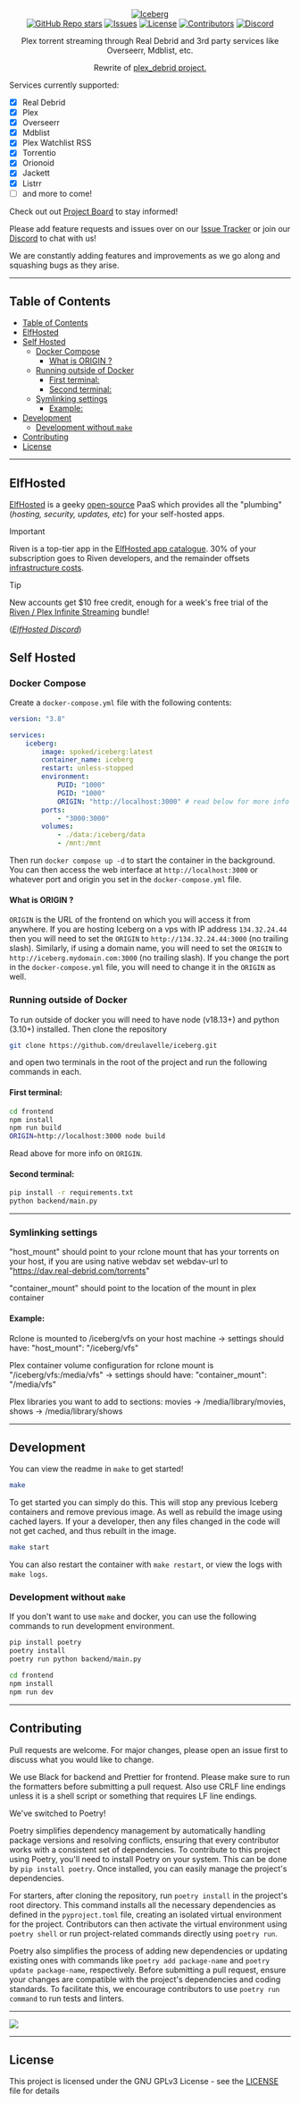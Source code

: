 <div align="center">
  <a href="https://github.com/dreulavelle/iceberg">
    <picture>
      <source media="(prefers-color-scheme: dark)" srcset="https://raw.githubusercontent.com/dreulavelle/iceberg/main/assets/iceberg-light.png">
      <img alt="Iceberg" src="https://raw.githubusercontent.com/dreulavelle/iceberg/main/assets/iceberg-dark.png">
    </picture>
  </a>
</div>

<div align="center">
  <a href="https://github.com/dreulavelle/iceberg/stargazers"><img alt="GitHub Repo stars" src="https://img.shields.io/github/stars/dreulavelle/iceberg"></a>
  <a href="https://github.com/dreulavelle/iceberg/issues"><img alt="Issues" src="https://img.shields.io/github/issues/dreulavelle/iceberg" /></a>
  <a href="https://github.com/dreulavelle/iceberg/blob/main/LICENSE"><img alt="License" src="https://img.shields.io/github/license/dreulavelle/iceberg"></a>
  <a href="https://github.com/dreulavelle/iceberg/graphs/contributors"><img alt="Contributors" src="https://img.shields.io/github/contributors/dreulavelle/iceberg" /></a>
  <a href="https://discord.gg/wDgVdH8vNM"><img alt="Discord" src="https://img.shields.io/badge/Join%20discord-8A2BE2" /></a>
</div>

<div align="center">
  <p>Plex torrent streaming through Real Debrid and 3rd party services like Overseerr, Mdblist, etc.</p>
  <p>Rewrite of <a href="https://github.com/itsToggle/plex_debrid">plex_debrid project.</a></p>
</div>

Services currently supported:

-   [x] Real Debrid
-   [x] Plex
-   [x] Overseerr
-   [x] Mdblist
-   [x] Plex Watchlist RSS
-   [x] Torrentio
-   [x] Orionoid
-   [x] Jackett
-   [x] Listrr
-   [ ] and more to come!

Check out out [Project Board](https://github.com/users/dreulavelle/projects/2) to stay informed!

Please add feature requests and issues over on our [Issue Tracker](https://github.com/dreulavelle/iceberg/issues) or join our [Discord](https://discord.gg/wDgVdH8vNM) to chat with us!

We are constantly adding features and improvements as we go along and squashing bugs as they arise.

---

## Table of Contents

- [Table of Contents](#table-of-contents)
- [ElfHosted](#elfhosted)
- [Self Hosted](#self-hosted)
  - [Docker Compose](#docker-compose)
    - [What is ORIGIN ?](#what-is-origin-)
  - [Running outside of Docker](#running-outside-of-docker)
    - [First terminal:](#first-terminal)
    - [Second terminal:](#second-terminal)
  - [Symlinking settings](#symlinking-settings)
    - [Example:](#example)
- [Development](#development)
  - [Development without `make`](#development-without-make)
- [Contributing](#contributing)
- [License](#license)

---

## ElfHosted

[ElfHosted](https://elfhosted.com) is a geeky [open-source](https://elfhosted.com/open/) PaaS which provides all the "plumbing" (*hosting, security, updates, etc*) for your self-hosted apps. 

> [!IMPORTANT]
> Riven is a top-tier app in the [ElfHosted app catalogue](https://elfhosted.com/apps/). 30% of your subscription goes to Riven developers, and the remainder offsets [infrastructure costs](https://elfhosted.com/open/pricing/).

> [!TIP] 
> New accounts get $10 free credit, enough for a week's free trial of the [Riven / Plex Infinite Streaming](https://store.elfhosted.com/product/infinite-plex-riven-streaming-bundle) bundle!

(*[ElfHosted Discord](https://discord.elfhosted.com)*)

## Self Hosted

### Docker Compose

Create a `docker-compose.yml` file with the following contents:

```yml
version: "3.8"

services:
    iceberg:
        image: spoked/iceberg:latest
        container_name: iceberg
        restart: unless-stopped
        environment:
            PUID: "1000"
            PGID: "1000"
            ORIGIN: "http://localhost:3000" # read below for more info
        ports:
            - "3000:3000"
        volumes:
            - ./data:/iceberg/data
            - /mnt:/mnt
```

Then run `docker compose up -d` to start the container in the background. You can then access the web interface at `http://localhost:3000` or whatever port and origin you set in the `docker-compose.yml` file.

#### What is ORIGIN ?

`ORIGIN` is the URL of the frontend on which you will access it from anywhere. If you are hosting Iceberg on a vps with IP address `134.32.24.44` then you will need to set the `ORIGIN` to `http://134.32.24.44:3000` (no trailing slash). Similarly, if using a domain name, you will need to set the `ORIGIN` to `http://iceberg.mydomain.com:3000` (no trailing slash). If you change the port in the `docker-compose.yml` file, you will need to change it in the `ORIGIN` as well.

### Running outside of Docker

To run outside of docker you will need to have node (v18.13+) and python (3.10+) installed. Then clone the repository

```sh
git clone https://github.com/dreulavelle/iceberg.git
```

and open two terminals in the root of the project and run the following commands in each.

#### First terminal:

```sh
cd frontend
npm install
npm run build
ORIGIN=http://localhost:3000 node build
```

Read above for more info on `ORIGIN`.

#### Second terminal:

```sh
pip install -r requirements.txt
python backend/main.py
```

---

### Symlinking settings

"host_mount" should point to your rclone mount that has your torrents on your host, if you are using native webdav set webdav-url to "https://dav.real-debrid.com/torrents"

"container_mount" should point to the location of the mount in plex container

#### Example:

Rclone is mounted to /iceberg/vfs on your host machine -> settings should have: "host_mount": "/iceberg/vfs"

Plex container volume configuration for rclone mount is "/iceberg/vfs:/media/vfs" -> settings should have: "container_mount": "/media/vfs"

Plex libraries you want to add to sections: movies -> /media/library/movies, shows -> /media/library/shows

---

## Development

You can view the readme in `make` to get started!

```sh
make
```

To get started you can simply do this. This will stop any previous Iceberg containers and remove previous image.
As well as rebuild the image using cached layers. If your a developer, then any files changed in the code will not get cached,
and thus rebuilt in the image.

```sh
make start
```

You can also restart the container with `make restart`, or view the logs with `make logs`.

### Development without `make`

If you don't want to use `make` and docker, you can use the following commands to run development environment.

```sh
pip install poetry
poetry install
poetry run python backend/main.py
```

```sh
cd frontend
npm install
npm run dev
```

---

## Contributing

Pull requests are welcome. For major changes, please open an issue first to discuss what you would like to change.

We use Black for backend and Prettier for frontend. Please make sure to run the formatters before submitting a pull request. Also use CRLF line endings unless it is a shell script or something that requires LF line endings.

We've switched to Poetry!

Poetry simplifies dependency management by automatically handling package versions and resolving conflicts, ensuring that every contributor works with a consistent set of dependencies. To contribute to this project using Poetry, you'll need to install Poetry on your system. This can be done by `pip install poetry`. Once installed, you can easily manage the project's dependencies.

For starters, after cloning the repository, run `poetry install` in the project's root directory. This command installs all the necessary dependencies as defined in the `pyproject.toml` file, creating an isolated virtual environment for the project. Contributors can then activate the virtual environment using `poetry shell` or run project-related commands directly using `poetry run`. 

Poetry also simplifies the process of adding new dependencies or updating existing ones with commands like `poetry add package-name` and `poetry update package-name`, respectively. Before submitting a pull request, ensure your changes are compatible with the project's dependencies and coding standards. To facilitate this, we encourage contributors to use `poetry run command` to run tests and linters.

---

<a href="https://github.com/dreulavelle/iceberg/graphs/contributors">
  <img src="https://contrib.rocks/image?repo=dreulavelle/iceberg" />
</a>

---

## License

This project is licensed under the GNU GPLv3 License - see the [LICENSE](LICENSE) file for details
